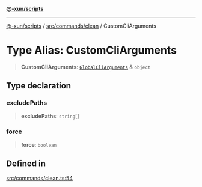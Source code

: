 [**@-xun/scripts**](../../../../README.md)

***

[@-xun/scripts](../../../../README.md) / [src/commands/clean](../README.md) / CustomCliArguments

# Type Alias: CustomCliArguments

> **CustomCliArguments**: [`GlobalCliArguments`](../../../configure/type-aliases/GlobalCliArguments.md) & `object`

## Type declaration

### excludePaths

> **excludePaths**: `string`[]

### force

> **force**: `boolean`

## Defined in

[src/commands/clean.ts:54](https://github.com/Xunnamius/xscripts/blob/08b8dd169c5f24bef791b640ada35bc11e6e6e8e/src/commands/clean.ts#L54)
